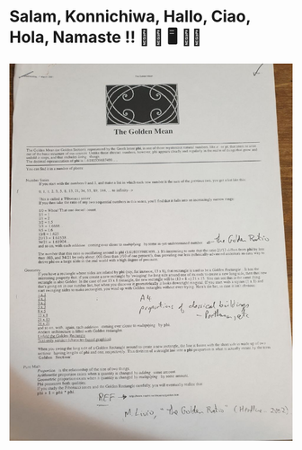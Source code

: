 # Salam, Konnichiwa, Hallo, Ciao, Hola, Namaste !! 🐉 🦘 🖥️ 👨‍🎨 

![Golden Mean](images/golden-mean.jpg)
